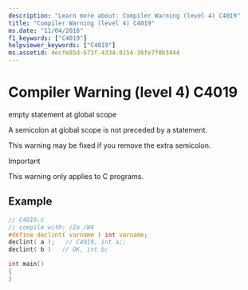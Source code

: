```yaml
---
description: "Learn more about: Compiler Warning (level 4) C4019"
title: "Compiler Warning (level 4) C4019"
ms.date: "11/04/2016"
f1_keywords: ["C4019"]
helpviewer_keywords: ["C4019"]
ms.assetid: 4ecfe85d-673f-4334-8154-36fe7f0b3444
---
```

# Compiler Warning (level 4) C4019

empty statement at global scope

A semicolon at global scope is not preceded by a statement.

This warning may be fixed if you remove the extra semicolon.

> [!Important] 
> This warning only applies to C programs.

## Example

```c
// C4019.c
// compile with: /Za /W4
#define declint( varname ) int varname;
declint( a );   // C4019, int a;;
declint( b )   // OK, int b;

int main()
{
}
```
